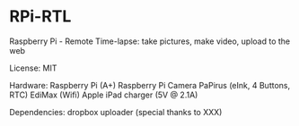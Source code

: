 # RPi-RTL
Raspberry Pi - Remote Time-lapse: take pictures, make video, upload to the web

License:
MIT

Hardware:
Raspberry Pi (A+)
Raspberry Pi Camera
PaPirus (eInk, 4 Buttons, RTC)
EdiMax (Wifi)
Apple iPad charger (5V @ 2.1A)

Dependencies:
dropbox uploader (special thanks to XXX)
